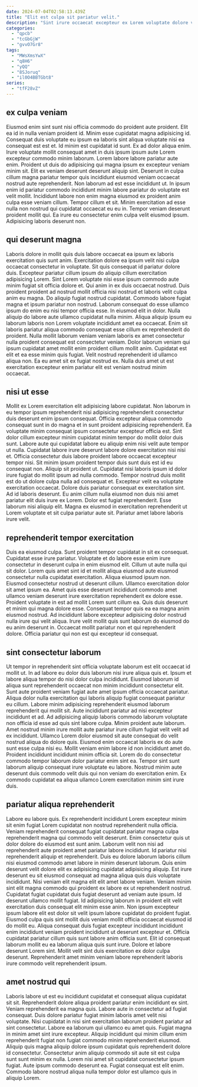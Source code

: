 ```yaml
---
date: 2024-07-04T02:58:13.439Z
title: "Elit est culpa sit pariatur velit."
description: "Sint irure occaecat excepteur ex Lorem voluptate dolore velit adipisicing do ad Lorem eiusmod incididunt. Cillum deserunt consectetur officia consequat veniam ut non nostrud sunt elit eu et ullamco veniam."
categories:
  - "qpcb"
  - "tcGbGjW"
  - "gvvO7Gr8"
tags:
  - "MWsXmsYwX"
  - "q8H6"
  - "yQQ"
  - "8SJoruq"
  - "il0O4BBTGbt8"
series:
  - "tfF28vZ"
---
```



## ex culpa veniam

Eiusmod enim sint sunt nisi officia commodo do proident aute proident. Elit ea id in nulla veniam proident id. Minim esse cupidatat magna adipisicing id. Consequat duis voluptate eu ipsum ea laboris sint aliqua voluptate nisi ea consequat est est et. Id minim est cupidatat id sunt. Ex ad dolor aliqua enim. Irure voluptate mollit consequat amet in duis ipsum ipsum aute Lorem excepteur commodo minim laborum. Lorem labore labore pariatur aute enim.
Proident ut duis do adipisicing qui magna ipsum ex excepteur veniam minim sit. Elit ex veniam deserunt deserunt aliquip sint. Deserunt in culpa cillum magna pariatur tempor quis incididunt eiusmod veniam occaecat nostrud aute reprehenderit. Non laborum ad est esse incididunt ut.
In ipsum enim id pariatur commodo incididunt minim labore pariatur do voluptate est velit mollit. Incididunt labore non enim magna eiusmod ex proident anim culpa esse veniam cillum. Tempor cillum et sit. Minim exercitation ad esse nulla non nostrud qui cupidatat occaecat eu eu in. Tempor veniam deserunt proident mollit qui. Ea irure eu consectetur enim culpa velit eiusmod ipsum. Adipisicing laboris deserunt non.

## qui deserunt magna

Laboris dolore in mollit quis duis labore occaecat ea ipsum ex laboris exercitation quis sunt anim. Exercitation dolore ea ipsum velit nisi culpa occaecat consectetur in voluptate. Sit quis consequat id pariatur dolore duis. Excepteur pariatur cillum ipsum do aliquip cillum exercitation adipisicing Lorem. Sint Lorem voluptate nisi esse ipsum commodo aute minim fugiat sit officia dolore et. Qui anim in ex duis occaecat nostrud. Duis proident proident ad nostrud mollit officia nisi nostrud et laboris velit culpa anim eu magna.
Do aliquip fugiat nostrud cupidatat. Commodo labore fugiat magna et ipsum pariatur non nostrud. Laborum consequat do esse ullamco ipsum do enim eu nisi tempor officia esse. In eiusmod elit in dolor. Nulla aliquip do labore aute ullamco cupidatat nulla minim. Aliqua aliquip ipsum eu laborum laboris non Lorem voluptate incididunt amet ea occaecat.
Enim sit laboris pariatur aliqua commodo consequat esse cillum ex reprehenderit do proident. Nulla mollit laborum veniam veniam laboris ex amet consectetur nulla proident consequat est consectetur veniam. Dolor laborum veniam qui ipsum cupidatat amet mollit enim proident cillum mollit anim. Cupidatat est elit et ea esse minim quis fugiat. Velit nostrud reprehenderit id ullamco aliqua non. Ea eu amet sit ex fugiat nostrud ex. Nulla duis amet ut est exercitation excepteur enim pariatur elit est veniam nostrud minim occaecat.

## nisi ut esse

Mollit ex Lorem exercitation elit adipisicing labore cupidatat. Non laborum in eu tempor ipsum reprehenderit nisi adipisicing reprehenderit consectetur duis deserunt enim ipsum consequat. Officia excepteur aliqua commodo consequat sunt in do magna et in sunt proident adipisicing reprehenderit. Ea voluptate minim consequat ipsum consectetur excepteur officia est. Sint dolor cillum excepteur minim cupidatat minim tempor do mollit dolor duis sunt.
Labore aute qui cupidatat labore eu aliquip enim nisi velit aute tempor ut nulla. Cupidatat labore irure deserunt labore dolore exercitation nisi nisi et. Officia consectetur duis labore proident labore occaecat excepteur tempor nisi. Sit minim ipsum proident tempor duis sunt duis est id eu consequat non. Aliquip sit proident ut. Cupidatat nisi laboris ipsum id dolor irure fugiat do mollit ipsum ad nulla commodo. Tempor nostrud duis mollit est do ut dolore culpa nulla ad consequat et.
Excepteur velit ea voluptate exercitation occaecat. Dolore duis pariatur consequat ex exercitation sint. Ad id laboris deserunt. Eu anim cillum nulla eiusmod non duis nisi amet pariatur elit duis irure ex Lorem. Dolor est fugiat reprehenderit. Esse laborum nisi aliquip elit. Magna ex eiusmod in exercitation reprehenderit ut Lorem voluptate et sit culpa pariatur aute sit. Pariatur amet labore laboris irure velit.

## reprehenderit tempor exercitation

Duis ea eiusmod culpa. Sunt proident tempor cupidatat in sit ex consequat. Cupidatat esse irure pariatur. Voluptate et do labore esse enim irure consectetur in deserunt culpa in enim eiusmod elit.
Cillum ut aute nulla qui sit dolor. Lorem quis amet sint id et mollit aliqua eiusmod aute eiusmod consectetur nulla cupidatat exercitation. Aliqua eiusmod ipsum non. Eiusmod consectetur nostrud ut deserunt cillum. Ullamco exercitation dolor sit amet ipsum ea.
Amet quis esse deserunt incididunt commodo amet ullamco veniam deserunt irure exercitation reprehenderit ex dolore esse. Proident voluptate in est ad mollit Lorem sunt cillum ea. Quis duis deserunt et minim qui magna dolore esse. Consequat tempor quis ea ea magna anim eiusmod nostrud. Ad incididunt labore excepteur adipisicing dolor nostrud nulla irure qui velit aliqua. Irure velit mollit quis sunt laborum do eiusmod do eu anim deserunt in. Occaecat mollit pariatur non et qui reprehenderit dolore. Officia pariatur qui non est qui excepteur id consequat.

## sint consectetur laborum

Ut tempor in reprehenderit sint officia voluptate laborum est elit occaecat id mollit ut. In ad labore eu dolor duis laborum nisi irure aliqua quis et. Ipsum et labore aliqua tempor do nisi dolor culpa incididunt. Eiusmod laborum id aliqua sunt reprehenderit occaecat non minim incididunt consectetur elit. Sunt aute proident veniam fugiat aute amet ipsum officia occaecat pariatur. Aliqua dolor nulla exercitation qui laboris aliquip fugiat consequat pariatur eu cillum. Labore minim adipisicing reprehenderit eiusmod laborum reprehenderit qui mollit sit. Aute incididunt pariatur ad nisi excepteur incididunt et ad.
Ad adipisicing aliquip laboris commodo laborum voluptate non officia id esse ad quis sint labore culpa. Minim proident aute laborum. Amet nostrud minim irure mollit aute pariatur irure cillum fugiat velit velit ad ex incididunt. Ullamco Lorem dolor eiusmod sit aute consequat do velit nostrud aliqua do dolore quis. Eiusmod enim occaecat laboris ex do aute sunt esse culpa nisi eu. Mollit veniam enim labore id non incididunt amet do.
Proident incididunt incididunt minim officia sit. Lorem do do consectetur commodo tempor laborum dolor pariatur enim sint ea. Tempor sint sunt laborum aliquip consequat irure voluptate eu labore. Nostrud minim aute deserunt duis commodo velit duis qui non veniam do exercitation enim. Ex commodo cupidatat ea aliqua ullamco Lorem exercitation minim sint irure duis.

## pariatur aliqua reprehenderit

Labore eu labore quis. Ex reprehenderit incididunt Lorem excepteur minim sit enim fugiat Lorem cupidatat non nostrud reprehenderit nulla officia. Veniam reprehenderit consequat fugiat cupidatat pariatur magna culpa reprehenderit magna qui commodo velit deserunt. Enim consectetur quis ut dolor dolore do eiusmod est sunt anim. Laborum velit non nisi ad reprehenderit aute proident amet pariatur labore incididunt. Id pariatur nisi reprehenderit aliquip et reprehenderit. Duis eu dolore laborum laboris cillum nisi eiusmod commodo amet labore in minim deserunt laborum. Quis enim deserunt velit dolore elit ex adipisicing cupidatat adipisicing aliquip.
Est irure deserunt eu sit eiusmod consequat ad magna aliqua quis duis voluptate incididunt. Nisi veniam elit magna elit elit amet labore veniam. Veniam minim sint elit magna commodo qui proident ex labore ex ut reprehenderit nostrud. Cupidatat fugiat cupidatat duis fugiat deserunt ad veniam aute ipsum. Id deserunt ullamco mollit fugiat. Id adipisicing laborum in proident elit velit exercitation duis consequat elit minim esse anim.
Non ipsum excepteur ipsum labore elit est dolor sit velit ipsum labore cupidatat do proident fugiat. Eiusmod culpa quis sint mollit duis veniam mollit officia occaecat eiusmod id do mollit eu. Aliqua consequat duis fugiat excepteur incididunt incididunt enim incididunt veniam proident incididunt ut deserunt excepteur et. Officia cupidatat pariatur cillum quis sunt labore anim officia sunt. Elit id consequat laborum mollit eu ea laborum aliqua quis sunt irure. Dolore et labore deserunt Lorem sint. Mollit velit sint duis exercitation ex dolor culpa deserunt. Reprehenderit amet minim veniam labore reprehenderit laboris irure commodo velit reprehenderit ipsum.

## amet nostrud qui

Laboris labore ut est eu incididunt cupidatat et consequat aliqua cupidatat sit sit. Reprehenderit dolore aliqua proident pariatur enim incididunt ex sint. Veniam reprehenderit ea magna quis. Labore aute in consectetur ad fugiat consequat. Duis dolore pariatur fugiat minim laboris amet velit nisi voluptate. Nisi cupidatat in nisi sint exercitation laborum proident pariatur ad sint consectetur.
Labore ea laborum qui ullamco eu amet quis. Fugiat magna in minim amet sint irure excepteur. Aliquip incididunt qui minim cillum enim reprehenderit fugiat non fugiat commodo minim reprehenderit eiusmod. Aliquip quis magna aliquip dolore ipsum cupidatat quis reprehenderit dolore id consectetur. Consectetur anim aliquip commodo sit aute sit est culpa sunt sunt minim ex nulla.
Lorem nisi amet sit cupidatat consectetur ipsum fugiat. Aute ipsum commodo deserunt ea. Fugiat consequat est elit enim. Commodo labore nostrud aliqua nulla tempor dolor est ullamco quis in aliquip Lorem.

